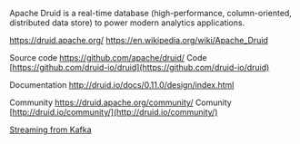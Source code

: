 Apache Druid is a real-time database (high-performance, column-oriented, distributed data store) to power modern analytics applications.

https://druid.apache.org/
https://en.wikipedia.org/wiki/Apache_Druid

Source code
https://github.com/apache/druid/
Code [https://github.com/druid-io/druid](https://github.com/druid-io/druid)  

Documentation
http://druid.io/docs/0.11.0/design/index.html

Community
https://druid.apache.org/community/
Comunity [http://druid.io/community/](http://druid.io/community/)


[Streaming from Kafka](https://druid.apache.org/docs/latest/tutorials/tutorial-kafka.html)
